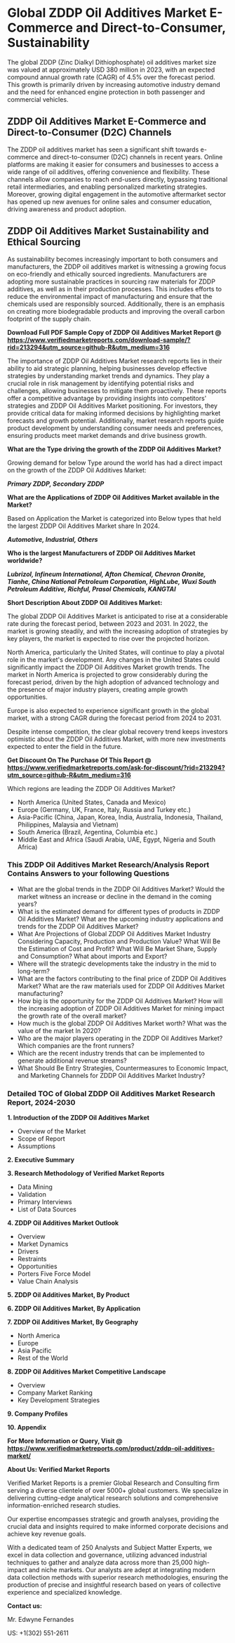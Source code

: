 <h1>Global ZDDP Oil Additives Market E-Commerce and Direct-to-Consumer, Sustainability</h1><p class=""><p>The global ZDDP (Zinc Dialkyl Dithiophosphate) oil additives market size was valued at approximately USD 380 million in 2023, with an expected compound annual growth rate (CAGR) of 4.5% over the forecast period. This growth is primarily driven by increasing automotive industry demand and the need for enhanced engine protection in both passenger and commercial vehicles.</p><h2>ZDDP Oil Additives Market E-Commerce and Direct-to-Consumer (D2C) Channels</h2><p>The ZDDP oil additives market has seen a significant shift towards e-commerce and direct-to-consumer (D2C) channels in recent years. Online platforms are making it easier for consumers and businesses to access a wide range of oil additives, offering convenience and flexibility. These channels allow companies to reach end-users directly, bypassing traditional retail intermediaries, and enabling personalized marketing strategies. Moreover, growing digital engagement in the automotive aftermarket sector has opened up new avenues for online sales and consumer education, driving awareness and product adoption.</p><h2>ZDDP Oil Additives Market Sustainability and Ethical Sourcing</h2><p>As sustainability becomes increasingly important to both consumers and manufacturers, the ZDDP oil additives market is witnessing a growing focus on eco-friendly and ethically sourced ingredients. Manufacturers are adopting more sustainable practices in sourcing raw materials for ZDDP additives, as well as in their production processes. This includes efforts to reduce the environmental impact of manufacturing and ensure that the chemicals used are responsibly sourced. Additionally, there is an emphasis on creating more biodegradable products and improving the overall carbon footprint of the supply chain.</p></p><p class=""><strong>Download Full PDF Sample Copy of ZDDP Oil Additives Market Report @ <a href="https://www.verifiedmarketreports.com/download-sample/?rid=213294&utm_source=github-R&utm_medium=316" target="_blank">https://www.verifiedmarketreports.com/download-sample/?rid=213294&utm_source=github-R&utm_medium=316</a></strong></p><p>The importance of&nbsp;ZDDP Oil Additives Market research reports lies in their ability to aid strategic planning, helping businesses develop effective strategies by understanding market trends and dynamics. They play a crucial role in risk management by identifying potential risks and challenges, allowing businesses to mitigate them proactively. These reports offer a competitive advantage by providing insights into competitors' strategies and ZDDP Oil Additives Market positioning. For investors, they provide critical data for making informed decisions by highlighting market forecasts and growth potential. Additionally, market research reports guide product development by understanding consumer needs and preferences, ensuring products meet market demands and drive business growth.</p><p><strong>What are the&nbsp;Type driving the growth of the ZDDP Oil Additives Market?</strong></p><p id="" class="">Growing demand for below Type around the world has had a direct impact on the growth of the ZDDP Oil Additives Market:</p><p class=""><em><strong>Primary ZDDP, Secondary ZDDP</strong></em></p><p class=""><strong>What are the&nbsp;Applications&nbsp;of ZDDP Oil Additives Market available in the Market?</strong></p><p id="" class="">Based on Application the Market is categorized into Below types that held the largest ZDDP Oil Additives Market share In 2024.</p><p class=""><em><strong>Automotive, Industrial, Others</strong></em></p><p class=""><strong>Who is the largest Manufacturers of ZDDP Oil Additives Market worldwide?</strong></p><p><em><strong>Lubrizol, Infineum International, Afton Chemical, Chevron Oronite, Tianhe, China National Petroleum Corporation, HighLube, Wuxi South Petroleum Additive, Richful, Prasol Chemicals, KANGTAI</strong></em></p><p id="" class=""><strong>Short Description About ZDDP Oil Additives Market:</strong></p><p>The global ZDDP Oil Additives Market is anticipated to rise at a considerable rate during the forecast period, between 2023 and 2031. In 2022, the market is growing steadily, and with the increasing adoption of strategies by key players, the market is expected to rise over the projected horizon.</p><p>North America, particularly the United States, will continue to play a pivotal role in the market's development. Any changes in the United States could significantly impact the ZDDP Oil Additives Market growth trends. The market in North America is projected to grow considerably during the forecast period, driven by the high adoption of advanced technology and the presence of major industry players, creating ample growth opportunities.</p><p>Europe is also expected to experience significant growth in the global market, with a strong CAGR during the forecast period from 2024 to 2031.</p><p>Despite intense competition, the clear global recovery trend keeps investors optimistic about the ZDDP Oil Additives Market, with more new investments expected to enter the field in the future.</p><p id="" class=""><strong>Get Discount On The Purchase Of This Report @ <a href="https://www.verifiedmarketreports.com/ask-for-discount/?rid=213294?utm_source=github-R&utm_medium=316" target="_blank">https://www.verifiedmarketreports.com/ask-for-discount/?rid=213294?utm_source=github-R&utm_medium=316</a></strong></p><p class="">Which regions are leading the ZDDP Oil Additives Market?</p><ul><li>North America (United States, Canada and Mexico)</li><li>Europe (Germany, UK, France, Italy, Russia and Turkey etc.)</li><li>Asia-Pacific (China, Japan, Korea, India, Australia, Indonesia, Thailand, Philippines, Malaysia and Vietnam)</li><li>South America (Brazil, Argentina, Columbia etc.)</li><li>Middle East and Africa (Saudi Arabia, UAE, Egypt, Nigeria and South Africa)</li></ul><h3 id="" class="">This ZDDP Oil Additives Market Research/Analysis Report Contains Answers to your following Questions</h3><ul><li>What are the global trends in the ZDDP Oil Additives Market? Would the market witness an increase or decline in the demand in the coming years?</li><li>What is the estimated demand for different types of products in ZDDP Oil Additives Market? What are the upcoming industry applications and trends for the ZDDP Oil Additives Market?</li><li>What Are Projections of Global ZDDP Oil Additives Market Industry Considering Capacity, Production and Production Value? What Will Be the Estimation of Cost and Profit? What Will Be Market Share, Supply and Consumption? What about imports and Export?</li><li>Where will the strategic developments take the industry in the mid to long-term?</li><li>What are the factors contributing to the final price of ZDDP Oil Additives Market? What are the raw materials used for ZDDP Oil Additives Market manufacturing?</li><li>How big is the opportunity for the ZDDP Oil Additives Market? How will the increasing adoption of ZDDP Oil Additives Market for mining impact the growth rate of the overall market?</li><li>How much is the global ZDDP Oil Additives Market worth? What was the value of the market In 2020?</li><li>Who are the major players operating in the ZDDP Oil Additives Market? Which companies are the front runners?</li><li>Which are the recent industry trends that can be implemented to generate additional revenue streams?</li><li>What Should Be Entry Strategies, Countermeasures to Economic Impact, and Marketing Channels for ZDDP Oil Additives Market Industry?</li></ul><h3 id="" class="">Detailed TOC of Global ZDDP Oil Additives Market Research Report, 2024-2030</h3><p id="" class=""><strong>1. Introduction of the ZDDP Oil Additives Market</strong></p><ul><li>Overview of the Market</li><li>Scope of Report</li><li>Assumptions</li></ul><p id="" class=""><strong>2. Executive Summary</strong></p><p id="" class=""><strong>3. Research Methodology of Verified Market Reports</strong></p><ul><li>Data Mining</li><li>Validation</li><li>Primary Interviews</li><li>List of Data Sources</li></ul><p id="" class=""><strong>4. ZDDP Oil Additives Market Outlook</strong></p><ul><li>Overview</li><li>Market Dynamics</li><li>Drivers</li><li>Restraints</li><li>Opportunities</li><li>Porters Five Force Model</li><li>Value Chain Analysis</li></ul><p id="" class=""><strong>5. ZDDP Oil Additives Market, By Product</strong></p><p id="" class=""><strong>6. ZDDP Oil Additives Market, By Application</strong></p><p id="" class=""><strong>7. ZDDP Oil Additives Market, By Geography</strong></p><ul><li>North America</li><li>Europe</li><li>Asia Pacific</li><li>Rest of the World</li></ul><p id="" class=""><strong>8. ZDDP Oil Additives Market Competitive Landscape</strong></p><ul><li>Overview</li><li>Company Market Ranking</li><li>Key Development Strategies</li></ul><p id="" class=""><strong>9. Company Profiles</strong></p><p id="" class=""><strong>10. Appendix</strong></p><p id="" class=""><strong>For More Information or Query, Visit @ <a href="https://www.verifiedmarketreports.com/product/zddp-oil-additives-market/" target="_blank">https://www.verifiedmarketreports.com/product/zddp-oil-additives-market/</a></strong></p><p id="" class=""><strong>About Us: Verified Market Reports</strong></p><p id="" class="">Verified Market Reports is a premier Global Research and Consulting firm serving a diverse clientele of over 5000+ global customers. We specialize in delivering cutting-edge analytical research solutions and comprehensive information-enriched research studies.</p><p id="" class="">Our expertise encompasses strategic and growth analyses, providing the crucial data and insights required to make informed corporate decisions and achieve key revenue goals.</p><p id="" class="">With a dedicated team of 250 Analysts and Subject Matter Experts, we excel in data collection and governance, utilizing advanced industrial techniques to gather and analyze data across more than 25,000 high-impact and niche markets. Our analysts are adept at integrating modern data collection methods with superior research methodologies, ensuring the production of precise and insightful research based on years of collective experience and specialized knowledge.</p><p id="" class=""><strong>Contact us:</strong></p><p id="" class="">Mr. Edwyne Fernandes</p><p id="" class="">US: +1(302) 551-2611</p>